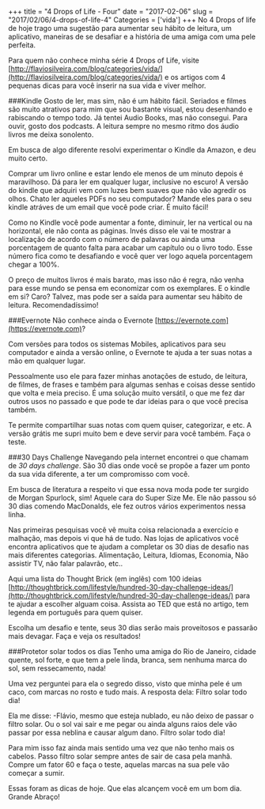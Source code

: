 +++
title = "4 Drops of Life - Four"
date = "2017-02-06"
slug = "2017/02/06/4-drops-of-life-4"
Categories = ['vida']
+++
No 4 Drops of life de hoje trago uma sugestão para aumentar seu hábito de leitura, um aplicativo, maneiras de se desafiar e a história de uma amiga com uma pele perfeita.

Para quem não conhece minha série 4 Drops of Life, visite [http://flaviosilveira.com/blog/categories/vida/](http://flaviosilveira.com/blog/categories/vida/) e os artigos com 4 pequenas dicas para você inserir na sua vida e viver melhor.

###Kindle
Gosto de ler, mas sim, não é um hábito fácil. Seriados e filmes são muito atrativos para mim que sou bastante visual, estou desenhando e rabiscando o tempo todo. Já tentei Audio Books, mas não consegui. Para ouvir, gosto dos podcasts. A leitura sempre no mesmo ritmo dos áudio livros me deixa sonolento.

Em busca de algo diferente resolvi experimentar o Kindle da Amazon, e deu muito certo.
<!--more-->
Comprar um livro online e estar lendo ele menos de um minuto depois é maravilhoso. Dá para ler em qualquer lugar, inclusive no escuro! A versão do kindle que adquiri vem com luzes bem suaves que não vão agredir os olhos. Chato ler aqueles PDFs no seu computador? Mande eles para o seu kindle atráves de um email que você pode criar. É muito fácil!

Como no Kindle você pode aumentar a fonte, diminuir, ler na vertical ou na horizontal, ele não conta as páginas. Invés disso ele vai te mostrar a localização de acordo com o número de palavras ou ainda uma porcentagem de quanto falta para acabar um capítulo ou o livro todo. Esse número fica como te desafiando e você quer ver logo aquela porcentagem chegar a 100%.

O preço de muitos livros é mais barato, mas isso não é regra, não venha para esse mundo se pensa em economizar com os exemplares. E o kindle em si? Caro? Talvez, mas pode ser a saída para aumentar seu hábito de leitura. Recomendadíssimo!

###Evernote
Não conhece ainda o Evernote [https://evernote.com](https://evernote.com)?

Com versões para todos os sistemas Mobiles, aplicativos para seu computador e ainda a versão online, o Evernote te ajuda a ter suas notas a mão em qualquer lugar.

Pessoalmente uso ele para fazer minhas anotações de estudo, de leitura, de filmes, de frases e também para algumas senhas e coisas desse sentido que volta e meia preciso. É uma solução muito versátil, o que me fez dar outros usos no passado e que pode te dar ideias para  o que você precisa também. 

Te permite compartilhar suas notas com quem quiser, categorizar, e etc. A versão grátis me supri muito bem e deve servir para você também. Faça o teste.

###30 Days Challenge
Navegando pela internet encontrei o que chamam de *30 days challenge*. São 30 dias onde você se propõe a fazer um ponto da sua vida diferente, a ter um compromisso com você. 

Em busca de literatura a respeito vi que essa nova moda pode ter surgido de Morgan Spurlock, sim! Aquele cara do Super Size Me. Ele não passou só 30 dias comendo MacDonalds, ele fez outros vários experimentos nessa linha.

Nas primeiras pesquisas você vê muita coisa relacionada a exercício e malhação, mas depois vi que há de tudo. Nas lojas de aplicativos você encontra aplicativos que te ajudam a completar os 30 dias de desafio nas mais diferentes categorias. Alimentação, Leitura, Idiomas, Economia, Não assistir TV, não falar palavrão, etc..

Aqui uma lista do Thought Brick (em inglês) com 100 ideias [http://thoughtbrick.com/lifestyle/hundred-30-day-challenge-ideas/](http://thoughtbrick.com/lifestyle/hundred-30-day-challenge-ideas/) para te ajudar a escolher alguam coisa. Assista ao TED que está no artigo, tem legenda em português para quem quiser.

Escolha um desafio e tente, seus 30 dias serão mais proveitosos e passarão mais devagar. Faça e veja os resultados!

###Protetor solar todos os dias
Tenho uma amiga do Rio de Janeiro, cidade quente, sol forte, e que tem a pele linda, branca, sem nenhuma marca do sol, sem ressecamento, nada!

Uma vez perguntei para ela o segredo disso, visto que minha pele é um caco, com marcas no rosto e tudo mais. A resposta dela: Filtro solar todo dia!

Ela me disse: -Flávio, mesmo que esteja nublado, eu não deixo de passar o filtro solar. Ou o sol vai sair e me pegar ou ainda alguns raios dele vão passar por essa neblina e causar algum dano. Filtro solar todo dia!

Para mim isso faz ainda mais sentido uma vez que não tenho mais os cabelos. Passo filtro solar sempre antes de sair de casa pela manhã. Compre um fator 60 e faça o teste, aquelas marcas na sua pele vão começar a sumir.

Essas foram as dicas de hoje. Que elas alcançem você em um bom dia. Grande Abraço!
